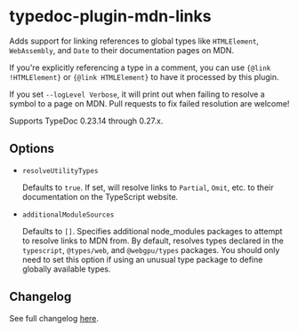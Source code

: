 # typedoc-plugin-mdn-links

Adds support for linking references to global types like `HTMLElement`,
`WebAssembly`, and `Date` to their documentation pages on MDN.

If you're explicitly referencing a type in a comment, you can use `{@link
!HTMLElement}` or `{@link HTMLElement}` to have it processed by this plugin.

If you set `--logLevel Verbose`, it will print out when failing to resolve a
symbol to a page on MDN. Pull requests to fix failed resolution are welcome!

Supports TypeDoc 0.23.14 through 0.27.x.

## Options

- `resolveUtilityTypes`

  Defaults to `true`. If set, will resolve links to `Partial`, `Omit`, etc. to
  their documentation on the TypeScript website.

- `additionalModuleSources`

  Defaults to `[]`. Specifies additional node_modules packages to attempt to
  resolve links to MDN from. By default, resolves types declared in the
  `typescript`, `@types/web`, and `@webgpu/types` packages. You should only
  need to set this option if using an unusual type package to define globally
  available types.

## Changelog

See full changelog [here](./CHANGELOG.md).
